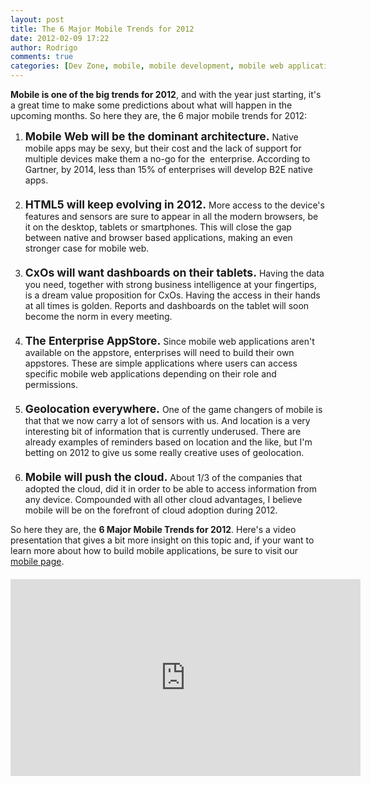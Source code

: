 ```yaml
---
layout: post
title: The 6 Major Mobile Trends for 2012
date: 2012-02-09 17:22
author: Rodrigo
comments: true
categories: [Dev Zone, mobile, mobile development, mobile web application]
---
```

<div><b>Mobile is one of the big trends for 2012</b>, and with the year just starting, it's a great time to make some predictions about what will happen in the upcoming months. So here they are, the 6 major mobile trends for 2012:<!--more-->
<ol>
	<li ><span style="font-size: 1.25em;"><b>Mobile Web will be the dominant architecture.</b></span> Native mobile apps may be sexy, but their cost and the lack of support for multiple devices make them a no-go for the  enterprise. According to Gartner, by 2014, less than 15% of enterprises will develop B2E native apps.</li>
	<li style="padding-top: 20px;"><span style="font-size: 1.25em;"><b>HTML5 will keep evolving in 2012.</b></span> More access to the device's features and sensors are sure to appear in all the modern browsers, be it on the desktop, tablets or smartphones. This will close the gap between native and browser based applications, making an even stronger case for mobile web.</li>
	<li style="padding-top: 20px;"><span style="font-size: 1.25em;"><b>CxOs will want dashboards on their tablets.</b></span> Having the data you need, together with strong business intelligence at your fingertips, is a dream value proposition for CxOs. Having the access in their hands at all times is golden. Reports and dashboards on the tablet will soon become the norm in every meeting.</li>
	<li style="padding-top: 20px;"><span style="font-size: 1.25em;"><b>The Enterprise AppStore.</b></span> Since mobile web applications aren't available on the appstore, enterprises will need to build their own appstores. These are simple applications where users can access specific mobile web applications depending on their role and permissions.</li>
	<li style="padding-top: 20px;"><span style="font-size: 1.25em;"><b>Geolocation everywhere.</b></span> One of the game changers of mobile is that that we now carry a lot of sensors with us. And location is a very interesting bit of information that is currently underused. There are already examples of reminders based on location and the like, but I'm betting on 2012 to give us some really creative uses of geolocation.</li>
	<li style="padding-top: 20px;"><span style="font-size: 1.25em;"><b>Mobile will push the cloud.</b></span> About 1/3 of the companies that adopted the cloud, did it in order to be able to access information from any device. Compounded with all other cloud advantages, I believe mobile will be on the forefront of cloud adoption during 2012.</li>
</ol>
<div style="padding-bottom:20px;">So here they are, the <b>6 Major Mobile Trends for 2012</b>. Here's a video presentation that gives a bit more insight on this topic and, if your want to learn more about how to build mobile applications, be sure to visit our <a href="http://www.outsystems.com/mobile/">mobile page</a>.</div>
</div>
<div></div>
<div align="center"><iframe src="http://www.youtube.com/embed/lggxCZ-4M1M?rel=0" height="315" width="560" allowfullscreen="" frameborder="0"></iframe></div>
